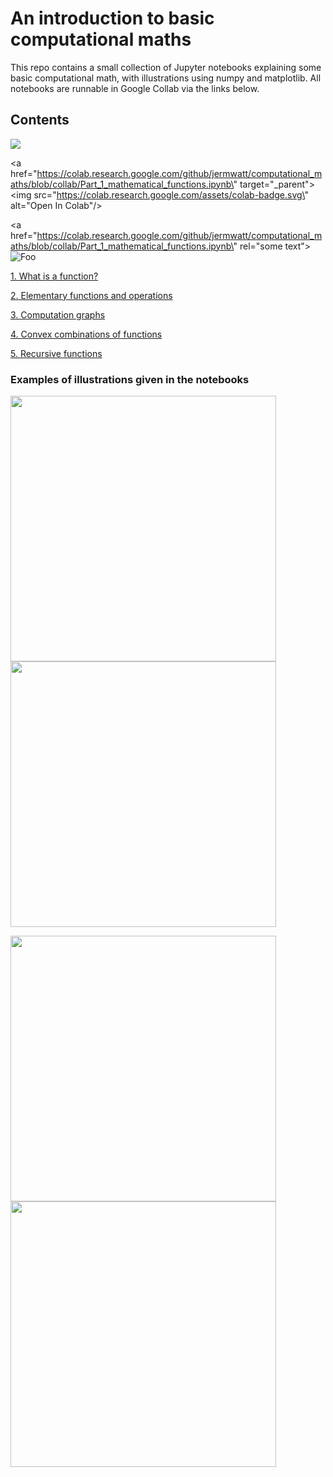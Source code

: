 # An introduction to basic computational maths
This repo contains a small collection of Jupyter notebooks explaining some basic computational math, with illustrations using numpy and matplotlib.  All notebooks are runnable in Google Collab via the links below.

## Contents 

[![](http://i.stack.imgur.com/vwxyz.png)]([[http://i.stack.imgur.com/vwxyz.png](https://colab.research.google.com/github/jermwatt/computational_maths/blob/collab/Part_1_mathematical_functions.ipynb)](https://colab.research.google.com/github/jermwatt/computational_maths/blob/collab/Part_1_mathematical_functions.ipynb))


<a href=\"https://colab.research.google.com/github/jermwatt/computational_maths/blob/collab/Part_1_mathematical_functions.ipynb\" target=\"_parent\"><img src=\"https://colab.research.google.com/assets/colab-badge.svg\" alt=\"Open In Colab\"/></a>

<a href=\"https://colab.research.google.com/github/jermwatt/computational_maths/blob/collab/Part_1_mathematical_functions.ipynb\" rel="some text">![Foo](https://colab.research.google.com/assets/colab-badge.svg)</a>


[1.  What is a function?](https://nbviewer.jupyter.org/github/jermwatt/computational_maths/blob/master/compmaths_notebooks/Part_1_mathematical_functions.ipynb)


[2.  Elementary functions and operations](https://nbviewer.jupyter.org/github/jermwatt/computational_maths/blob/master/compmaths_notebooks/Part_2_elementary_components.ipynb)


[3.  Computation graphs](https://nbviewer.jupyter.org/github/jermwatt/computational_maths/blob/master/compmaths_notebooks/Part_3_constructing_functions.ipynb)


[4.  Convex combinations of functions](https://nbviewer.jupyter.org/github/jermwatt/computational_maths/blob/master/compmaths_notebooks/Part_4_convex_combinations.ipynb)


[5.  Recursive functions](https://nbviewer.jupyter.org/github/jermwatt/computational_maths/blob/master/compmaths_notebooks/Part_5_recursive_functions.ipynb)

### Examples of illustrations given in the notebooks

<img src="https://github.com/jermwatt/computational_maths/blob/master/demo_images/Nurgetson.gif" width="425"/> <img src="https://github.com/jermwatt/computational_maths/blob/master/demo_images/graph.png" width="425"/> 


<img src="https://github.com/jermwatt/computational_maths/blob/master/demo_images/convex_combination.gif" width="425"/> <img src="https://github.com/jermwatt/computational_maths/blob/master/demo_images/hyper.gif" width="425"/> 




